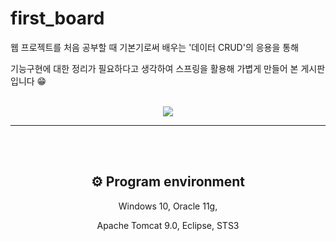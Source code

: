 # first_board
웹 프로젝트를 처음 공부할 때 기본기로써 배우는 '데이터 CRUD'의 응용을 통해 <p>
기능구현에 대한 정리가 필요하다고 생각하여 스프링을 활용해 가볍게 만들어 본 게시판입니다 😁

<br>

<div align=center>

<img src="https://user-images.githubusercontent.com/81903004/120139356-40aa4580-c213-11eb-9006-454d33fabca8.png">
<hr>
<br>
<br>

## ⚙ Program environment
Windows 10, Oracle 11g,<p>
Apache Tomcat 9.0, Eclipse, STS3


</div>
